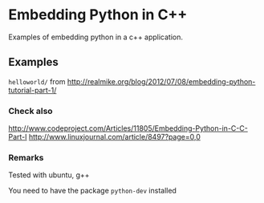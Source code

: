 # Embedding Python in C++

Examples of embedding python in a c++ application.


## Examples

`helloworld/` from http://realmike.org/blog/2012/07/08/embedding-python-tutorial-part-1/


### Check also

http://www.codeproject.com/Articles/11805/Embedding-Python-in-C-C-Part-I
http://www.linuxjournal.com/article/8497?page=0,0

### Remarks
Tested with ubuntu, g++

You need to have the package `python-dev` installed
